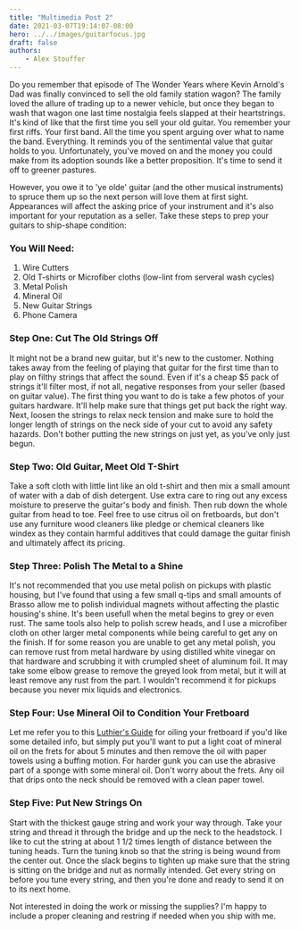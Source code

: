 ```yaml
---
title: "Multimedia Post 2"
date: 2021-03-07T19:14:07-08:00
hero: ../../images/guitarfocus.jpg
draft: false
authors:
    - Alex Stouffer
---
```


Do you remember that episode of The Wonder Years where Kevin Arnold's Dad was finally convinced to sell the old family station wagon? The family loved the allure of trading up to a newer vehicle, but once they began to wash that wagon one last time nostalgia feels slapped at their heartstrings. It's kind of like that the first time you sell your old guitar. You remember your first riffs. Your first band. All the time you spent arguing over what to name the band. Everything. It reminds you of the sentimental value that guitar holds to you. Unfortunately, you've moved on and the money you could make from its adoption sounds like a better proposition. It's time to send it off to greener pastures.

However, you owe it to 'ye olde' guitar (and the other musical instruments) to spruce them up so the next person will love them at first sight. Appearances will affect the asking price of your instrument and it's also important for your reputation as a seller. Take these steps to prep your guitars to ship-shape condition:

### You Will Need:
1. Wire Cutters
2. Old T-shirts or Microfiber cloths (low-lint from serveral wash cycles)
3. Metal Polish
4. Mineral Oil
5. New Guitar Strings
6. Phone Camera

### Step One: Cut The Old Strings Off

It might not be a brand new guitar, but it's new to the customer. Nothing takes away from the feeling of playing that guitar for the first time than to play on filthy strings that affect the sound. Even if it's a cheap $5 pack of strings it'll filter most, if not all, negative responses from your seller (based on guitar value). The first thing you want to do is take a few photos of your guitars hardware. It'll help make sure that things get put back the right way. Next, loosen the strings to relax neck tension and make sure to hold the longer length of strings on the neck side of your cut to avoid any safety hazards. Don't bother putting the new strings on just yet, as you've only just begun.

### Step Two: Old Guitar, Meet Old T-Shirt

Take a soft cloth with little lint like an old t-shirt and then mix a small amount of water with a dab of dish detergent. Use extra care to ring out any excess moisture to preserve the guitar's body and finish. Then rub down the whole guitar from head to toe. Feel free to use citrus oil on fretboards, but don't use any furniture wood cleaners like pledge or chemical cleaners like windex as they contain harmful additives that could damage the guitar finish and ultimately affect its pricing. 

### Step Three: Polish The Metal to a Shine

It's not recommended that you use metal polish on pickups with plastic housing, but I've found that using a few small q-tips and small amounts of Brasso allow me to polish individual magnets without affecting the plastic housing's shine. It's been usefull when the metal begins to grey or even rust. The same tools also help to polish screw heads, and I use a microfiber cloth on other larger metal components while being careful to get any on the finish. If for some reason you are unable to get any metal polish, you can remove rust from metal hardware by using distilled white vinegar on that hardware and scrubbing it with crumpled sheet of aluminum foil. It may take some elbow grease to remove the greyed look from metal, but it will at least remove any rust from the part. I wouldn't recommend it for pickups because you never mix liquids and electronics.

### Step Four: Use Mineral Oil to Condition Your Fretboard

Let me refer you to this [Luthier's Guide](https://medium.com/tonebase/how-to-clean-and-oil-your-fingerboard-guitar-care-101-ft-garrett-lee-3-of-7-9abed54f3b51#:~:text=If%20your%20fingerboard%20is%20free,wipe%20it%20on%20the%20frets.) for oiling your fretboard if you'd like some detailed info, but simply put you'll want to put a light coat of mineral oil on the frets for about 5 minutes and then remove the oil with paper towels using a buffing motion. For harder gunk you can use the abrasive part of a sponge with some mineral oil. Don't worry about the frets. Any oil that drips onto the neck should be removed with a clean paper towel.

### Step Five: Put New Strings On

Start with the thickest gauge string and work your way through. Take your string and thread it through the bridge and up the neck to the headstock. I like to cut the string at about 1 1/2 times length of distance between the tuning heads. Turn the tuning knob so that the string is being wound from the center out. Once the slack begins to tighten up make sure that the string is sitting on the bridge and nut as normally intended. Get every string on before you tune every string, and then you're done and ready to send it on to its next home.

Not interested in doing the work or missing the supplies? I'm happy to include a proper cleaning and restring if needed when you ship with me.
